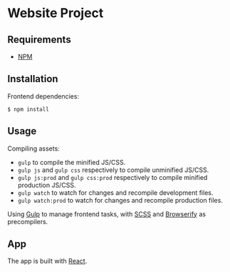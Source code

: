# Website Project

## Requirements

 * [NPM](http://nodejs.org/download/)

## Installation

Frontend dependencies:

	$ npm install

## Usage

Compiling assets:

 * `gulp` to compile the minified JS/CSS.
 * `gulp js` and `gulp css` respectively to compile unminified JS/CSS.
 * `gulp js:prod` and `gulp css:prod` respectively to compile minified production JS/CSS.
 * `gulp watch` to watch for changes and recompile development files.
 * `gulp watch:prod` to watch for changes and recompile production files.

Using [Gulp](http://gulpjs.com/) to manage frontend tasks, with [SCSS](http://sass-lang.com/) and [Browserify](http://browserify.org/) as precompilers.

## App

The app is built with [React](http://facebook.github.io/react/).